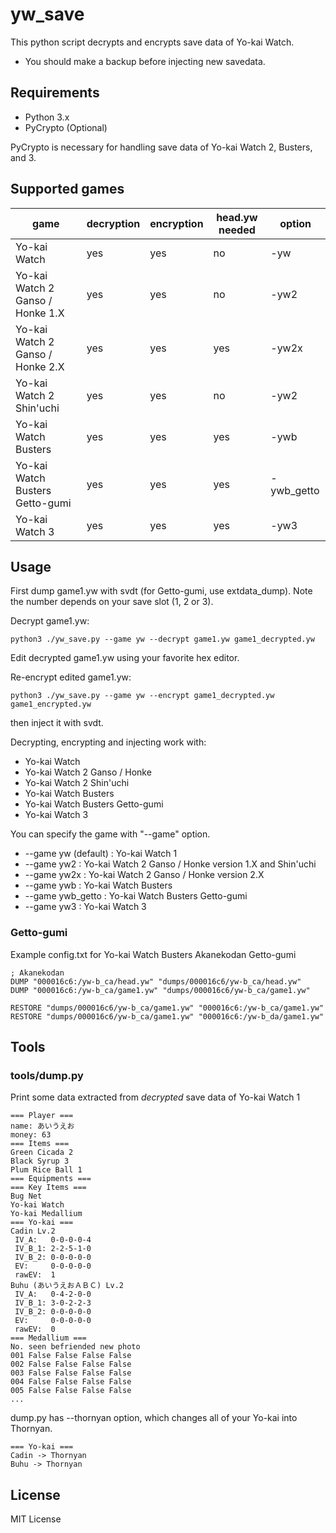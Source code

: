 # yw_save

This python script decrypts and encrypts save data of Yo-kai Watch.

* You should make a backup before injecting new savedata.

## Requirements

* Python 3.x
* PyCrypto (Optional)

PyCrypto is necessary for handling save data of Yo-kai Watch 2, Busters, and 3.

## Supported games
| game                             | decryption | encryption | head.yw needed | option     |
| -------------------------------- | ---------- | ---------- | -------------- | ---------- |
| Yo-kai Watch                     | yes        | yes        | no             | -yw        |
| Yo-kai Watch 2 Ganso / Honke 1.X | yes        | yes        | no             | -yw2       |
| Yo-kai Watch 2 Ganso / Honke 2.X | yes        | yes        | yes            | -yw2x      |
| Yo-kai Watch 2 Shin'uchi         | yes        | yes        | no             | -yw2       |
| Yo-kai Watch Busters             | yes        | yes        | yes            | -ywb       |
| Yo-kai Watch Busters Getto-gumi  | yes        | yes        | yes            | -ywb_getto |
| Yo-kai Watch 3                   | yes        | yes        | yes            | -yw3       |

## Usage

First dump game1.yw with svdt (for Getto-gumi, use extdata_dump).
Note the number depends on your save slot (1, 2 or 3).

Decrypt game1.yw:

    python3 ./yw_save.py --game yw --decrypt game1.yw game1_decrypted.yw

Edit decrypted game1.yw using your favorite hex editor.

Re-encrypt edited game1.yw:

    python3 ./yw_save.py --game yw --encrypt game1_decrypted.yw game1_encrypted.yw

then inject it with svdt.

Decrypting, encrypting and injecting work with:

* Yo-kai Watch
* Yo-kai Watch 2 Ganso / Honke
* Yo-kai Watch 2 Shin'uchi
* Yo-kai Watch Busters
* Yo-kai Watch Busters Getto-gumi
* Yo-kai Watch 3

You can specify the game with "--game" option.

* --game yw (default) : Yo-kai Watch 1
* --game yw2 : Yo-kai Watch 2 Ganso / Honke version 1.X and Shin'uchi
* --game yw2x : Yo-kai Watch 2 Ganso / Honke version 2.X
* --game ywb : Yo-kai Watch Busters
* --game ywb_getto : Yo-kai Watch Busters Getto-gumi
* --game yw3 : Yo-kai Watch 3

### Getto-gumi
Example config.txt for Yo-kai Watch Busters Akanekodan Getto-gumi

```
; Akanekodan
DUMP "000016c6:/yw-b_ca/head.yw" "dumps/000016c6/yw-b_ca/head.yw"
DUMP "000016c6:/yw-b_ca/game1.yw" "dumps/000016c6/yw-b_ca/game1.yw"

RESTORE "dumps/000016c6/yw-b_ca/game1.yw" "000016c6:/yw-b_ca/game1.yw"
RESTORE "dumps/000016c6/yw-b_ca/game1.yw" "000016c6:/yw-b_da/game1.yw"
```

## Tools
### tools/dump.py

Print some data extracted from *decrypted* save data of Yo-kai Watch 1

    === Player ===
    name: あいうえお
    money: 63
    === Items ===
    Green Cicada 2
    Black Syrup 3
    Plum Rice Ball 1
    === Equipments ===
    === Key Items ===
    Bug Net
    Yo-kai Watch
    Yo-kai Medallium
    === Yo-kai ===
    Cadin Lv.2
     IV_A:   0-0-0-0-4
     IV_B_1: 2-2-5-1-0
     IV_B_2: 0-0-0-0-0
     EV:     0-0-0-0-0
     rawEV:  1
    Buhu (あいうえおＡＢＣ) Lv.2
     IV_A:   0-4-2-0-0
     IV_B_1: 3-0-2-2-3
     IV_B_2: 0-0-0-0-0
     EV:     0-0-0-0-0
     rawEV:  0
    === Medallium ===
    No. seen befriended new photo
    001 False False False False
    002 False False False False
    003 False False False False
    004 False False False False
    005 False False False False
    ...

dump.py has --thornyan option, which changes all of your Yo-kai into Thornyan.

    === Yo-kai ===
    Cadin -> Thornyan
    Buhu -> Thornyan

## License

MIT License
